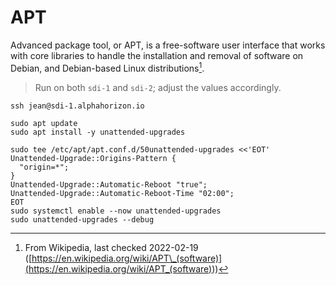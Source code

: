 # APT

Advanced package tool, or APT, is a free-software user interface that works with core libraries to handle the installation and removal of software on Debian, and Debian-based Linux distributions[^note].

[^note]: From Wikipedia, last checked 2022-02-19 ([https://en.wikipedia.org/wiki/APT\_(software)](<https://en.wikipedia.org/wiki/APT_(software)>))

> Run on both `sdi-1` and `sdi-2`; adjust the values accordingly.

```shell
ssh jean@sdi-1.alphahorizon.io

sudo apt update
sudo apt install -y unattended-upgrades

sudo tee /etc/apt/apt.conf.d/50unattended-upgrades <<'EOT'
Unattended-Upgrade::Origins-Pattern {
  "origin=*";
}
Unattended-Upgrade::Automatic-Reboot "true";
Unattended-Upgrade::Automatic-Reboot-Time "02:00";
EOT
sudo systemctl enable --now unattended-upgrades
sudo unattended-upgrades --debug
```
